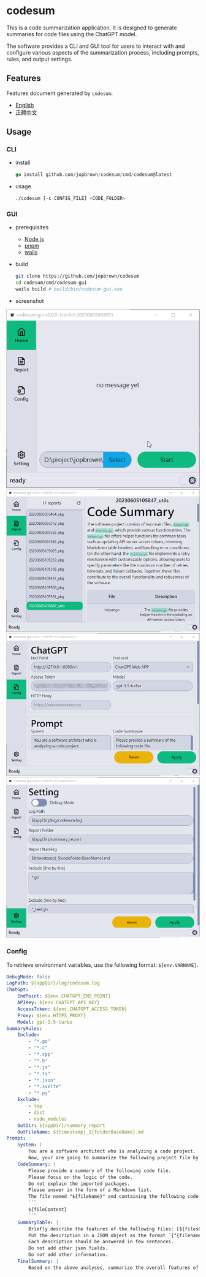 # codesum

This is a code summarization application. It is designed to generate summaries for code files using the ChatGPT model.

The software provides a CLI and GUI tool for users to interact with and configure various aspects of the summarization process, including prompts, rules, and output settings.

## Features

Features document generated by `codesum`.

- [English](./doc/summary_en-US.md)
- [正體中文](./doc/summary_zh_TW.md)

## Usage

### CLI

- install

    ```go
    go install github.com/jopbrown/codesum/cmd/codesum@latest
    ```

- usage

    ```bash
    ./codesum [-c CONFIG_FILE] <CODE_FOLDER>
    ```

### GUI

- prerequisites
    - [Node.js](https://nodejs.org/en/download)
    - [pnpm](https://pnpm.io/installation#using-npm)
    - [wails](https://wails.io/docs/gettingstarted/installation/)

- build

    ```bash
    git clone https://github.com/jopbrown/codesum
    cd codesum/cmd/codesum-gui
    wails build # build/bin/codesum-gui.exe
    ```

- screenshot

![home](./screenshot/home.gif)
![report](./screenshot/report.png)
![config](./screenshot/config.png)
![setting](./screenshot/setting.png)

### Config

To retrieve environment variables, use the following format: `${env.VARNAME}`.

```yaml
DebugMode: false
LogPath: ${appDir}/log/codesum.log
ChatGpt:
    EndPoint: ${env.CHATGPT_END_POINT}
    APIKey: ${env.CHATGPT_API_KEY}
    AccessToken: ${env.CHATGPT_ACCESS_TOKEN}
    Proxy: ${env.HTTPS_PROXY}
    Model: gpt-3.5-turbo
SummaryRules:
    Include:
        - "*.go"
        - "*.c"
        - "*.cpp"
        - "*.h"
        - "*.js"
        - "*.ts"
        - "*.json"
        - "*.svelte"
        - "*.py"
    Exclude:
        - tmp
        - dist
        - node_modules
    OutDir: ${appDir}/summary_report
    OutFileName: ${timestamp}_${folderBaseName}.md
Prompt:
    System: |
        You are a software architect who is analyzing a code project.
        Now, your are going to summarize the following project file by file.
    CodeSummary: |
        Please provide a summary of the following code file.
        Please focus on the logic of the code.
        Do not explain the imported packages.
        Please answer in the form of a Markdown list.
        The file named "${fileName}" and containing the following code:
        ```
        ${fileContent}
        ```
    SummaryTable: |
        Briefly describe the features of the following files: [${filesCommaList}]
        Put the description in a JSON object as the format `{"{filename}":"{description}"}` .
        Each description should be answered in few sentences.
        Do not add other json fields.
        Do not add other information.
    FinalSummary: |
        Based on the above analyses, summarize the overall features of the software in few sentences.
```
